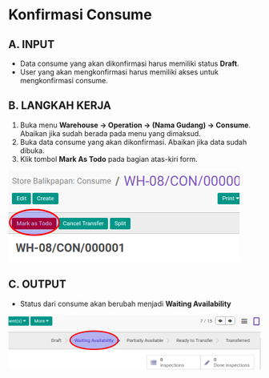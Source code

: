 # Konfirmasi Consume

## A. INPUT

* Data consume yang akan dikonfirmasi harus memiliki status **Draft**.
* User yang akan mengkonfirmasi harus memiliki akses untuk mengkonfirmasi consume.

## B. LANGKAH KERJA

1. Buka menu **Warehouse -> Operation -> (Nama Gudang) -> Consume**. Abaikan jika sudah berada
pada menu yang dimaksud.
2. Buka data consume yang akan dikonfirmasi. Abaikan jika data sudah dibuka.
3. Klik tombol **Mark As Todo** pada bagian atas-kiri form.

![](../../img/consume/tombol-mark-as-todo.png)

## C. OUTPUT

* Status dari consume akan berubah menjadi **Waiting Availability**

![](../../img/consume/status-waiting.png)
